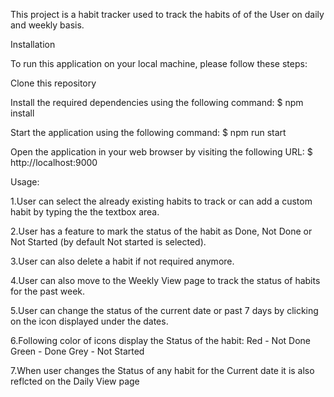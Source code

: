 This project is a habit tracker used to track the habits of of the User on daily and weekly basis.

Installation

To run this application on your local machine, please follow these steps:

Clone this repository 

Install the required dependencies using the following command: $ npm install

Start the application using the following command: $ npm run start

Open the application in your web browser by visiting the following URL: $ http://localhost:9000

Usage:

1.User can select the already existing habits to track or can add a custom habit by typing the the textbox area.

2.User has a feature to mark the status of the habit as Done, Not Done or Not Started (by default Not started is selected).

3.User can also delete a habit if not required anymore.

4.User can also move to the Weekly View page to track the status of habits for the past week.

5.User can change the status of the current date or past 7 days by clicking on the icon displayed under the dates.

6.Following color of icons display the Status of the habit: Red - Not Done Green - Done Grey - Not Started

7.When user changes the Status of any habit for the Current date it is also reflcted on the Daily View page
